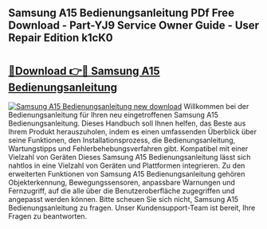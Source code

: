 ## Samsung A15 Bedienungsanleitung PDf Free Download - Part-YJ9 Service Owner Guide - User Repair Edition k1cK0

# <h2><a href="http://df57y3.blite.top/?on=Samsung+A15+Bedienungsanleitung">🔗Download 👉🔴 Samsung A15 Bedienungsanleitung</a></h2>

[![Samsung A15 Bedienungsanleitung new download](https://i.imgur.com/lujVjoI.png)](http://df57y3.blite.top/?on=Samsung+A15+Bedienungsanleitung)
Willkommen bei der Bedienungsanleitung für Ihren neu eingetroffenen Samsung A15 Bedienungsanleitung. Dieses Handbuch soll Ihnen helfen, das Beste aus Ihrem Produkt herauszuholen, indem es einen umfassenden Überblick über seine Funktionen, den Installationsprozess, die Bedienungsanleitung, Wartungstipps und Fehlerbehebungsverfahren gibt. Kompatibel mit einer Vielzahl von Geräten Dieses Samsung A15 Bedienungsanleitung lässt sich nahtlos in eine Vielzahl von Geräten und Plattformen integrieren. Zu den erweiterten Funktionen von Samsung A15 Bedienungsanleitung gehören Objekterkennung, Bewegungssensoren, anpassbare Warnungen und Fernzugriff, auf die alle über die Benutzeroberfläche zugegriffen und angepasst werden können. Bitte scheuen Sie sich nicht, Samsung A15 Bedienungsanleitung zu fragen. Unser Kundensupport-Team ist bereit, Ihre Fragen zu beantworten.
